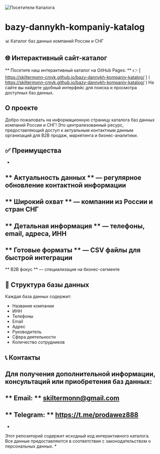 ![Посетители Каталога](https://visitor-badge.laobi.icu/badge?page_id=skiltermonn-cmyk.bazy-dannykh-kompaniy-katalog.KATALOG-BAZ-DANNYKH)

# bazy-dannykh-kompaniy-katalog
📊 Каталог баз данных компаний России и СНГ
## 🌐 Интерактивный сайт-каталог
**
Посетите наш интерактивный каталог на GitHub Pages:
**
👉 
[
https://skiltermonn-cmyk.github.io/bazy-dannykh-kompaniy-katalog/
]
(
https://skiltermonn-cmyk.github.io/bazy-dannykh-kompaniy-katalog/
)
На сайте вы найдете удобный интерфейс для поиска и просмотра доступных баз данных.
## О проекте
Добро пожаловать на информационную страницу каталога баз данных компаний России и СНГ! Это централизованный ресурс, предоставляющий доступ к актуальным контактным данным организаций для B2B продаж, маркетинга и бизнес-аналитики.
## ✅ Преимущества
- 
**
Актуальность данных
**
 — регулярное обновление контактной информации
- 
**
Широкий охват
**
 — компании из России и стран СНГ
- 
**
Детальная информация
**
 — телефоны, email, адреса, ИНН
- 
**
Готовые форматы
**
 — CSV файлы для быстрой интеграции
- 
**
B2B фокус
**
 — специализация на бизнес-сегменте
## 📂 Структура базы данных
Каждая база данных содержит:
- Название компании
- ИНН
- Телефоны
- Email
- Адрес
- Руководитель
- Сфера деятельности
- Количество сотрудников
## 📞 Контакты
Для получения дополнительной информации, консультаций или приобретения баз данных:
- 
**
Email:
**
 skiltermonn@gmail.com
- 
**
Telegram:
**
 https://t.me/prodawez888
---
*
Этот репозиторий содержит исходный код интерактивного каталога. Все данные предоставляются в соответствии с законодательством о персональных данных.
*
